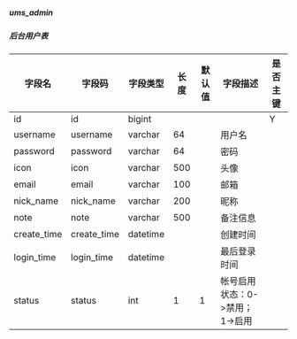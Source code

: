 
##### ums_admin
##### 后台用户表
|字段名|字段码|字段类型|长度|默认值|字段描述|是否主键|
|----|----|----|----|----|----|----|
|id|id|bigint||||Y|
|username|username|varchar|64||用户名||
|password|password|varchar|64||密码||
|icon|icon|varchar|500||头像||
|email|email|varchar|100||邮箱||
|nick_name|nick_name|varchar|200||昵称||
|note|note|varchar|500||备注信息||
|create_time|create_time|datetime|||创建时间||
|login_time|login_time|datetime|||最后登录时间||
|status|status|int|1|1|帐号启用状态：0->禁用；1->启用||
